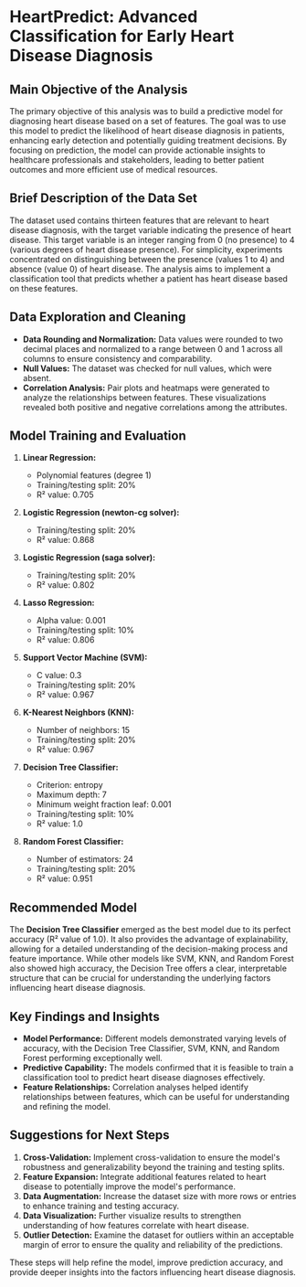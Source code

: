 # HeartPredict: Advanced Classification for Early Heart Disease Diagnosis

## Main Objective of the Analysis

The primary objective of this analysis was to build a predictive model for diagnosing heart disease based on a set of features. The goal was to use this model to predict the likelihood of heart disease diagnosis in patients, enhancing early detection and potentially guiding treatment decisions. By focusing on prediction, the model can provide actionable insights to healthcare professionals and stakeholders, leading to better patient outcomes and more efficient use of medical resources.

## Brief Description of the Data Set

The dataset used contains thirteen features that are relevant to heart disease diagnosis, with the target variable indicating the presence of heart disease. This target variable is an integer ranging from 0 (no presence) to 4 (various degrees of heart disease presence). For simplicity, experiments concentrated on distinguishing between the presence (values 1 to 4) and absence (value 0) of heart disease. The analysis aims to implement a classification tool that predicts whether a patient has heart disease based on these features.

## Data Exploration and Cleaning

- **Data Rounding and Normalization:** Data values were rounded to two decimal places and normalized to a range between 0 and 1 across all columns to ensure consistency and comparability.
- **Null Values:** The dataset was checked for null values, which were absent.
- **Correlation Analysis:** Pair plots and heatmaps were generated to analyze the relationships between features. These visualizations revealed both positive and negative correlations among the attributes.

## Model Training and Evaluation

1. **Linear Regression:**
   - Polynomial features (degree 1)
   - Training/testing split: 20%
   - R² value: 0.705

2. **Logistic Regression (newton-cg solver):**
   - Training/testing split: 20%
   - R² value: 0.868

3. **Logistic Regression (saga solver):**
   - Training/testing split: 20%
   - R² value: 0.802

4. **Lasso Regression:**
   - Alpha value: 0.001
   - Training/testing split: 10%
   - R² value: 0.806

5. **Support Vector Machine (SVM):**
   - C value: 0.3
   - Training/testing split: 20%
   - R² value: 0.967

6. **K-Nearest Neighbors (KNN):**
   - Number of neighbors: 15
   - Training/testing split: 20%
   - R² value: 0.967

7. **Decision Tree Classifier:**
   - Criterion: entropy
   - Maximum depth: 7
   - Minimum weight fraction leaf: 0.001
   - Training/testing split: 10%
   - R² value: 1.0

8. **Random Forest Classifier:**
   - Number of estimators: 24
   - Training/testing split: 20%
   - R² value: 0.951

## Recommended Model

The **Decision Tree Classifier** emerged as the best model due to its perfect accuracy (R² value of 1.0). It also provides the advantage of explainability, allowing for a detailed understanding of the decision-making process and feature importance. While other models like SVM, KNN, and Random Forest also showed high accuracy, the Decision Tree offers a clear, interpretable structure that can be crucial for understanding the underlying factors influencing heart disease diagnosis.

## Key Findings and Insights

- **Model Performance:** Different models demonstrated varying levels of accuracy, with the Decision Tree Classifier, SVM, KNN, and Random Forest performing exceptionally well.
- **Predictive Capability:** The models confirmed that it is feasible to train a classification tool to predict heart disease diagnoses effectively.
- **Feature Relationships:** Correlation analyses helped identify relationships between features, which can be useful for understanding and refining the model.

## Suggestions for Next Steps

1. **Cross-Validation:** Implement cross-validation to ensure the model's robustness and generalizability beyond the training and testing splits.
2. **Feature Expansion:** Integrate additional features related to heart disease to potentially improve the model's performance.
3. **Data Augmentation:** Increase the dataset size with more rows or entries to enhance training and testing accuracy.
4. **Data Visualization:** Further visualize results to strengthen understanding of how features correlate with heart disease.
5. **Outlier Detection:** Examine the dataset for outliers within an acceptable margin of error to ensure the quality and reliability of the predictions.

These steps will help refine the model, improve prediction accuracy, and provide deeper insights into the factors influencing heart disease diagnosis.
